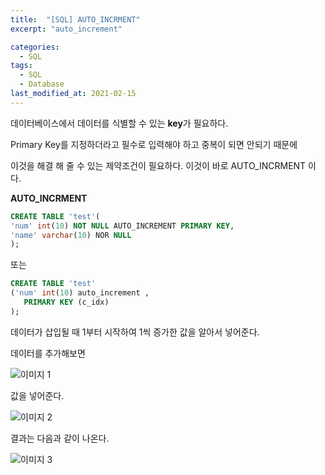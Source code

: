```yaml
---
title:  "[SQL] AUTO_INCRMENT"
excerpt: "auto_increment"

categories:
  - SQL
tags:
  - SQL
  - Database
last_modified_at: 2021-02-15
---
```


데이터베이스에서 데이터를 식별할 수 있는 **key**가 필요하다.

Primary Key를 지정하더라고 필수로 입력해야 하고 중복이 되면 안되기 때문에

이것을 해결 해 줄 수 있는 제약조건이 필요하다. 이것이 바로 AUTO_INCRMENT 이다.



**AUTO_INCRMENT**

```sql
CREATE TABLE 'test'(
'num' int(10) NOT NULL AUTO_INCREMENT PRIMARY KEY,
'name' varchar(10) NOR NULL
);
```

또는

```sql
CREATE TABLE 'test'
('num' int(10) auto_increment ,
   PRIMARY KEY (c_idx)  
);
```

데이터가 삽입될 때 1부터 시작하여 1씩 증가한 값을 알아서 넣어준다.


데이터를 추가해보면 


![이미지 1](https://user-images.githubusercontent.com/76821963/107962385-3c527780-6fea-11eb-8118-51252e883426.png)



값을 넣어준다.


![이미지 2](https://user-images.githubusercontent.com/76821963/107962466-555b2880-6fea-11eb-91d0-37b5f709cc6c.png)





결과는 다음과 같이 나온다.


![이미지 3](https://user-images.githubusercontent.com/76821963/107962490-5e4bfa00-6fea-11eb-9551-f1962cf8cad8.png)

